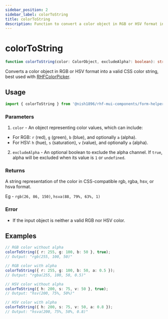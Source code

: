 ```yaml
---
sidebar_position: 2
sidebar_label: colorToString
title: colorToString
description: Function to convert a color object in RGB or HSV format into a valid CSS color string.
---
```


# colorToString

```ts
function colorToString(color: ColorObject, excludeAlpha?: boolean): string;
```

Converts a color object in RGB or HSV format into a valid CSS color string, best used with [RHFColorPicker](./components/misc/RHFColorPicker.mdx).

## Usage

```js
import { colorToString } from '@nish1896/rhf-mui-components/form-helpers';
```

### Parameters

1. `color` - An object representing color values, which can include:
- For RGB: `r` (red), `g` (green), `b` (blue), and optionally `a` (alpha).
- For HSV: `h` (hue), `s` (saturation), `v` (value), and optionally `a` (alpha).

2. `excludeAlpha` - An optional boolean to exclude the alpha channel. If `true`, alpha will be excluded when its value is `1` or `undefined`.

### Returns

A string representation of the color in CSS-compatible rgb, rgba, hsv, or hsva format.

Eg - `rgb(26, 86, 150)`, `hsva(88, 79%, 63%, 1)`

### Error

- If the input object is neither a valid RGB nor HSV color.

## Examples

```ts
// RGB color without alpha
colorToString({ r: 255, g: 100, b: 50 }, true);
// Output: "rgb(255, 100, 50)"

// RGB color with alpha
colorToString({ r: 255, g: 100, b: 50, a: 0.5 });
// Output: "rgba(255, 100, 50, 0.5)"

// HSV color without alpha
colorToString({ h: 200, s: 75, v: 50 }, true);
// Output: "hsv(200, 75%, 50%)"

// HSV color with alpha
colorToString({ h: 200, s: 75, v: 50, a: 0.8 });
// Output: "hsva(200, 75%, 50%, 0.8)"
```